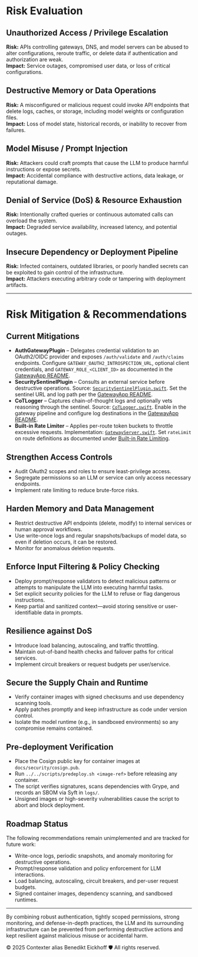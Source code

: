 
# Risk Evaluation

## Unauthorized Access / Privilege Escalation
**Risk:** APIs controlling gateways, DNS, and model servers can be abused to alter configurations, reroute traffic, or delete data if authentication and authorization are weak.  
**Impact:** Service outages, compromised user data, or loss of critical configurations.

## Destructive Memory or Data Operations
**Risk:** A misconfigured or malicious request could invoke API endpoints that delete logs, caches, or storage, including model weights or configuration files.  
**Impact:** Loss of model state, historical records, or inability to recover from failures.

## Model Misuse / Prompt Injection
**Risk:** Attackers could craft prompts that cause the LLM to produce harmful instructions or expose secrets.  
**Impact:** Accidental compliance with destructive actions, data leakage, or reputational damage.

## Denial of Service (DoS) & Resource Exhaustion
**Risk:** Intentionally crafted queries or continuous automated calls can overload the system.  
**Impact:** Degraded service availability, increased latency, and potential outages.

## Insecure Dependency or Deployment Pipeline
**Risk:** Infected containers, outdated libraries, or poorly handled secrets can be exploited to gain control of the infrastructure.  
**Impact:** Attackers executing arbitrary code or tampering with deployment artifacts.

---

# Risk Mitigation & Recommendations

## Current Mitigations

- **AuthGatewayPlugin** – Delegates credential validation to an OAuth2/OIDC provider and exposes `/auth/validate` and `/auth/claims` endpoints. Configure `GATEWAY_OAUTH2_INTROSPECTION_URL`, optional client credentials, and `GATEWAY_ROLE_<CLIENT_ID>` as documented in the [GatewayApp README](../../Sources/GatewayApp/README.md).
- **SecuritySentinelPlugin** – Consults an external service before destructive operations. Source: [`SecuritySentinelPlugin.swift`](../../Sources/GatewayApp/SecuritySentinelPlugin.swift). Set the sentinel URL and log path per the [GatewayApp README](../../Sources/GatewayApp/README.md#securitysentinelplugin).
- **CoTLogger** – Captures chain-of-thought logs and optionally vets reasoning through the sentinel. Source: [`CoTLogger.swift`](../../Sources/GatewayApp/CoTLogger.swift). Enable in the gateway pipeline and configure log destinations in the [GatewayApp README](../../Sources/GatewayApp/README.md#cotlogger).
- **Built-in Rate Limiter** – Applies per-route token buckets to throttle excessive requests. Implementation: [`GatewayServer.swift`](../../Sources/GatewayApp/GatewayServer.swift). Set `rateLimit` on route definitions as documented under [Built-in Rate Limiting](../../Sources/GatewayApp/README.md#built-in-rate-limiting).

## Strengthen Access Controls
- Audit OAuth2 scopes and roles to ensure least-privilege access.
- Segregate permissions so an LLM or service can only access necessary endpoints.
- Implement rate limiting to reduce brute-force risks.

## Harden Memory and Data Management
- Restrict destructive API endpoints (delete, modify) to internal services or human approval workflows.  
- Use write-once logs and regular snapshots/backups of model data, so even if deletion occurs, it can be restored.  
- Monitor for anomalous deletion requests.  

## Enforce Input Filtering & Policy Checking
- Deploy prompt/response validators to detect malicious patterns or attempts to manipulate the LLM into executing harmful tasks.  
- Set explicit security policies for the LLM to refuse or flag dangerous instructions.  
- Keep partial and sanitized context—avoid storing sensitive or user-identifiable data in prompts.  

## Resilience against DoS
- Introduce load balancing, autoscaling, and traffic throttling.  
- Maintain out-of-band health checks and failover paths for critical services.  
- Implement circuit breakers or request budgets per user/service.  

## Secure the Supply Chain and Runtime
- Verify container images with signed checksums and use dependency scanning tools.
- Apply patches promptly and keep infrastructure as code under version control.
- Isolate the model runtime (e.g., in sandboxed environments) so any compromise remains contained.

## Pre-deployment Verification
- Place the Cosign public key for container images at `docs/security/cosign.pub`.
- Run `../../scripts/predeploy.sh <image-ref>` before releasing any container.
- The script verifies signatures, scans dependencies with Grype, and records an SBOM via Syft in `logs/`.
- Unsigned images or high-severity vulnerabilities cause the script to abort and block deployment.

## Roadmap Status

The following recommendations remain unimplemented and are tracked for future work:

- Write-once logs, periodic snapshots, and anomaly monitoring for destructive operations.
- Prompt/response validation and policy enforcement for LLM interactions.
- Load balancing, autoscaling, circuit breakers, and per-user request budgets.
- Signed container images, dependency scanning, and sandboxed runtimes.

---

By combining robust authentication, tightly scoped permissions, strong monitoring, and defense-in-depth practices, the LLM and its surrounding infrastructure can be prevented from performing destructive actions and kept resilient against malicious misuse or accidental harm.

© 2025 Contexter alias Benedikt Eickhoff 🛡️ All rights reserved.
